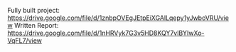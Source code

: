 Fully built project: https://drive.google.com/file/d/1znbpOVEgJEtpEiXGAlLqepy1yJwboVRU/view
Written Report: https://drive.google.com/file/d/1nHRVyk7G3v5HD8KQY7vlBYIwXo-VqFL7/view
